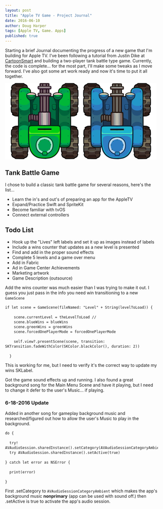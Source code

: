```yaml
---
layout: post
title: "Apple TV Game - Project Journal"
date: 2016-06-10
author: Doug Harper
tags: [Apple TV, Game. Apps]
published: true
---
```


Starting a brief Journal documenting the progress of a new game that I'm building for Apple TV.  I've been following a tutorial from Justin Dike at [CartoonSmart](http://cartoonsmart.com/ref/511/ "CartoonSmart") and building a two-player tank battle type game.  Currently, the code is complete... for the most part, I'll make some tweaks as I move forward.  I've also got some art work ready and now it's time to put it all together. 

![Tanks](/images/Tanks-Side-by-Side.png "Tanks for AppleTV Game")

## Tank Battle Game
I chose to build a classic tank battle game for several reasons, here's the list...

* Learn the in's and out's of preparing an app for the AppleTV
* Expand/Practice Swift and SpriteKit
* Become familiar with tvOS
* Connect external controllers
 
## Todo List
* Hook up the "Lives" left labels and set it up as images instead of labels
* Include a wins counter that updates as a new level is presented
* Find and add in the proper sound effects
* Complete 5 levels and a game over menu
* Add in Fabric
* Ad in Game Center Achievements
* Marketing artwork
* Game Description (outsource)

Add the wins counter was much easier than I was trying to make it out.  I guess you just pass in the info you need win transitioning to a new `GameScene`

    if let scene = GameScene(fileNamed: "Level" + String(levelToLoad)) {
        
        scene.currentLevel = theLevelToLoad //
        scene.blueWins = blueWins
        scene.greenWins = greenWins
        scene.forcedOnePlayerMode = forcedOnePlayerMode
        
        self.view?.presentScene(scene, transition: SKTransition.fadeWithColor(SKColor.blackColor(), duration: 2))
        
      }

This is working for me, but I need to verify it's the correct way to update my wins SKLabel.

Got the game sound effects up and running.  I also found a great background song for the Main Menu Scene and have it playing, but I need to change it defer to the user's Music... if playing.  

### 6-18-2016 Update

Added in another song for gameplay background music and researched/figured out how to allow the user's Music to play in the background.

    do {
      
      try! AVAudioSession.sharedInstance().setCategory(AVAudioSessionCategoryAmbient)
      try AVAudioSession.sharedInstance().setActive(true)
      
    } catch let error as NSError {
      
      print(error)
      
    }
    
First .setCategory to `AVAudioSessionCategoryAmbient` which makes the app's background music **nonprimary** (app can be used with sound off.)  then .setActive is true to activate the app's audio session. 

